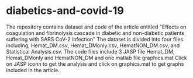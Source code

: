 # diabetics-and-covid-19
The repository contains dataset and code of the article entitled "Effects on coagulation and fibrinolysis cascade in diabetic and non-diabetic patients suffering with SARS CoV-2 infection"
The dataset is divided into four files including, Hemat_DM.csv, Hemat_DMonly.csv, HematNON_DM.csv, and Statistical Analysis.csv. 
The code files include 3 JASP file Hemat_DM, Hemat_DMonly and HematNON_DM and one matlab file graphics.mat
Click on JASP iconn to get the analysis and click on graphics.mat to get graphs included in the article. 
